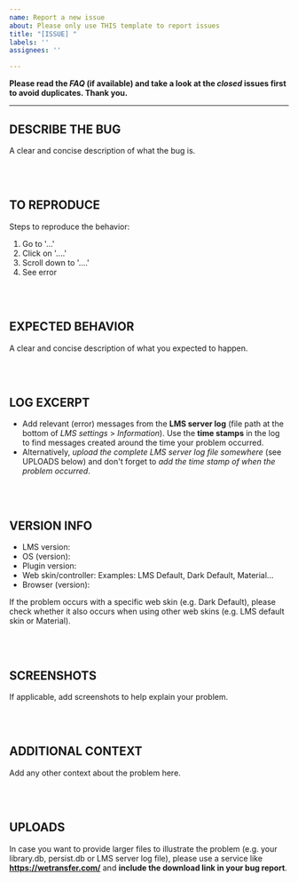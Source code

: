 ```yaml
---
name: Report a new issue
about: Please only use THIS template to report issues
title: "[ISSUE] "
labels: ''
assignees: ''

---
```


**Please read the *FAQ* (if available) and take a look at the *closed* issues first to avoid duplicates. Thank you.**

---

## DESCRIBE THE BUG
A clear and concise description of what the bug is.



<br><br>
## TO REPRODUCE
Steps to reproduce the behavior:
1. Go to '...'
2. Click on '....'
3. Scroll down to '....'
4. See error



<br><br>
## EXPECTED BEHAVIOR
A clear and concise description of what you expected to happen.



<br><br>
## LOG EXCERPT
* Add relevant (error) messages from the **LMS server log** (file path at the bottom of *LMS settings* > *Information*). Use the **time stamps** in the log to find messages created around the time your problem occurred.
* Alternatively, *upload the complete LMS server log file somewhere* (see UPLOADS below) and don't forget to *add the time stamp of when the problem occurred*.


<br><br>
## VERSION INFO
* LMS version:
* OS (version):
* Plugin version:
* Web skin/controller:     Examples: LMS Default, Dark Default, Material...
* Browser (version):

If the problem occurs with a specific web skin (e.g. Dark Default), please check whether it also occurs when using other web skins (e.g. LMS default skin or Material).



<br><br>
## SCREENSHOTS
If applicable, add screenshots to help explain your problem.



<br><br>
## ADDITIONAL CONTEXT
Add any other context about the problem here.



<br><br>
## UPLOADS
In case you want to provide larger files to illustrate the problem (e.g. your library.db, persist.db or LMS server log file), please use a service like **https://wetransfer.com/** and **include the download link in your bug report**.
<br>
